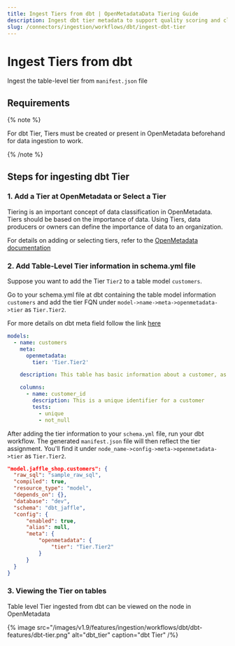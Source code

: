 ```yaml
---
title: Ingest Tiers from dbt | OpenMetadataData Tiering Guide
description: Ingest dbt tier metadata to support quality scoring and classification for critical datasets and models.
slug: /connectors/ingestion/workflows/dbt/ingest-dbt-tier
---
```


# Ingest Tiers from dbt

Ingest the table-level tier from `manifest.json` file

## Requirements

{% note %}

For dbt Tier, Tiers must be created or present in OpenMetadata beforehand for data ingestion to work.

{% /note %}

## Steps for ingesting dbt Tier

### 1. Add a Tier at OpenMetadata or Select a Tier 
Tiering is an important concept of data classification in OpenMetadata. Tiers should be based on the importance of data. Using Tiers, data producers or owners can define the importance of data to an organization.

For details on adding or selecting tiers, refer to the [OpenMetadata documentation](https://docs.open-metadata.org/v1.3.x/how-to-guides/data-governance/classification/tiers#what-are-tiers)


### 2. Add Table-Level Tier information in schema.yml file
Suppose you want to add the Tier `Tier2` to a table model `customers`.

Go to your schema.yml file at dbt containing the table model information `customers` and add the tier FQN under `model->name->meta->openmetadata->tier` as `Tier.Tier2`.

For more details on dbt meta field follow the link [here](https://docs.getdbt.com/reference/resource-configs/meta)

```yml
models:
  - name: customers
    meta: 
      openmetadata:
        tier: 'Tier.Tier2'

    description: This table has basic information about a customer, as well as some derived facts based on a customer's orders

    columns:
      - name: customer_id
        description: This is a unique identifier for a customer
        tests:
          - unique
          - not_null
```


After adding the tier information to your `schema.yml` file, run your dbt workflow. The generated `manifest.json` file will then reflect the tier assignment. You'll find it under `node_name->config->meta->openmetadata->tier` as `Tier.Tier2`.

```json
"model.jaffle_shop.customers": {
  "raw_sql": "sample_raw_sql",
  "compiled": true,
  "resource_type": "model",
  "depends_on": {},
  "database": "dev",
  "schema": "dbt_jaffle",
  "config": {
      "enabled": true,
      "alias": null,
      "meta": {
          "openmetadata": {
              "tier": "Tier.Tier2"
          }
      }
  }
}
```

### 3. Viewing the Tier on tables
Table level Tier ingested from dbt can be viewed on the node in OpenMetadata

{% image
  src="/images/v1.9/features/ingestion/workflows/dbt/dbt-features/dbt-tier.png"
  alt="dbt_tier"
  caption="dbt Tier"
 /%}
